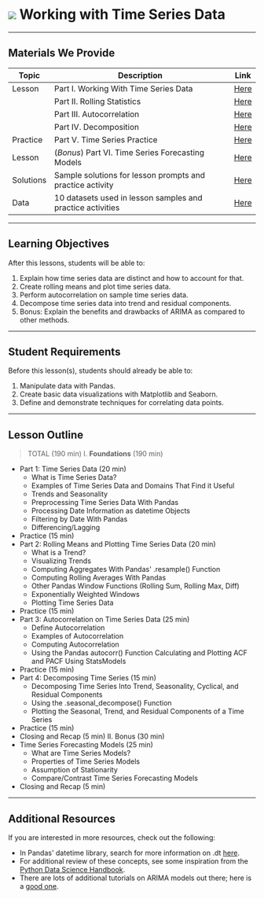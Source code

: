 # ![](https://ga-dash.s3.amazonaws.com/production/assets/logo-9f88ae6c9c3871690e33280fcf557f33.png) Working with Time Series Data

---

## Materials We Provide

| Topic | Description | Link |
| --- | --- | --- |
| Lesson | Part I. Working With Time Series Data | [Here](./01_time_series.ipynb) |
|  | Part II. Rolling Statistics | [Here](./02_rolling_statistics.ipynb) |
|  | Part III. Autocorrelation | [Here](./03_autocorrelation.ipynb) |
|  | Part IV. Decomposition | [Here](./04_decomposition.ipynb) |
| Practice  | Part V. Time Series Practice | [Here](./05_independent_practice.ipynb) |
| Lesson | (*Bonus*) Part VI. Time Series Forecasting Models | [Here](./06_bonus_time_series_models.ipynb) |
| Solutions  | Sample solutions for lesson prompts and practice activity | [Here](./solution-code/) |
| Data | 10 datasets used in lesson samples and practice activities | [Here](./data/) |


---

## Learning Objectives

After this lessons, students will be able to:

1. Explain how time series data are distinct and how to account for that.
2. Create rolling means and plot time series data.
3. Perform autocorrelation on sample time series data.
4. Decompose time series data into trend and residual components.
5. Bonus: Explain the benefits and drawbacks of ARIMA as compared to other methods.

---

## Student Requirements

Before this lesson(s), students should already be able to:

1. Manipulate data with Pandas.
2. Create basic data visualizations with Matplotlib and Seaborn.
3. Define and demonstrate techniques for correlating data points.

---

## Lesson Outline

> TOTAL (190 min)
I. **Foundations** (190 min)
* Part 1: Time Series Data (20 min)
    * What is Time Series Data?
    * Examples of Time Series Data and Domains That Find it Useful
    * Trends and Seasonality
    * Preprocessing Time Series Data With Pandas
    * Processing Date Information as datetime Objects
    * Filtering by Date With Pandas
    * Differencing/Lagging
* Practice (15 min)
* Part 2: Rolling Means and Plotting Time Series Data (20 min)
    * What is a Trend?
    * Visualizing Trends
    * Computing Aggregates With Pandas' .resample() Function
    * Computing Rolling Averages With Pandas
    * Other Pandas Window Functions (Rolling Sum, Rolling Max, Diff)
    * Exponentially Weighted Windows
    * Plotting Time Series Data
* Practice (15 min)
* Part 3: Autocorrelation on Time Series Data (25 min)
    * Define Autocorrelation
    * Examples of Autocorrelation
    * Computing Autocorrelation
    * Using the Pandas autocorr() Function
Calculating and Plotting ACF and PACF Using StatsModels
* Practice (15 min)
* Part 4: Decomposing Time Series (15 min)
    * Decomposing Time Series Into Trend, Seasonality, Cyclical, and Residual Components
    * Using the .seasonal_decompose() Function
    * Plotting the Seasonal, Trend, and Residual Components of a Time Series
* Practice (15 min)
* Closing and Recap (5 min)
II. Bonus (30 min)
* Time Series Forecasting Models (25 min)
    * What are Time Series Models?
    * Properties of Time Series Models
    * Assumption of Stationarity
    * Compare/Contrast Time Series Forecasting Models
* Closing and Recap (5 min)

---


## Additional Resources

If you are interested in more resources, check out the following:
* In Pandas' datetime library, search for more information on .dt [here](http://pandas.pydata.org/pandas-docs/stable/api.html).
* For additional review of these concepts, see some inspiration from the [Python Data Science Handbook](https://jakevdp.github.io/PythonDataScienceHandbook/03.11-working-with-time-series.html).
* There are lots of additional tutorials on ARIMA models out there; here is a [good one](http://www.statsref.com/HTML/index.html?arima.html).

